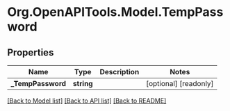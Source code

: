 # Org.OpenAPITools.Model.TempPassword

## Properties

Name | Type | Description | Notes
------------ | ------------- | ------------- | -------------
**_TempPassword** | **string** |  | [optional] [readonly] 

[[Back to Model list]](../README.md#documentation-for-models) [[Back to API list]](../README.md#documentation-for-api-endpoints) [[Back to README]](../README.md)

